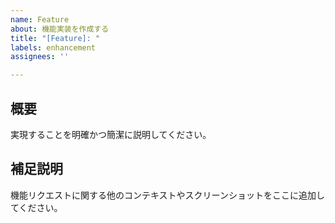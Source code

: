 ```yaml
---
name: Feature
about: 機能実装を作成する
title: "[Feature]: "
labels: enhancement
assignees: ''

---
```


## 概要
実現することを明確かつ簡潔に説明してください。

## 補足説明
機能リクエストに関する他のコンテキストやスクリーンショットをここに追加してください。